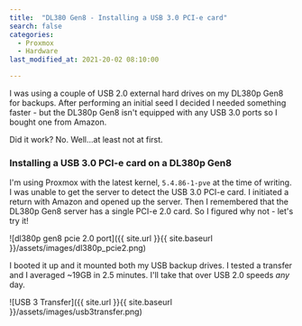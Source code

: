 ```yaml
---
title:  "DL380 Gen8 - Installing a USB 3.0 PCI-e card"
search: false
categories:
  - Proxmox
  - Hardware
last_modified_at: 2021-20-02 08:10:00

---
```


I was using a couple of USB 2.0 external hard drives on my DL380p Gen8 for backups. After performing an initial seed I decided I needed something faster - but the DL380p Gen8 isn't equipped with any USB 3.0 ports so I bought one from Amazon.

Did it work? No. Well...at least not at first.

<!--more-->

### Installing a USB 3.0 PCI-e card on a DL380p Gen8

I'm using Proxmox with the latest kernel, `5.4.86-1-pve` at the time of writing. I was unable to get the server to detect the USB 3.0 PCI-e card. I initiated a return with Amazon and opened up the server. Then I remembered that the DL380p Gen8 server has a single PCI-e 2.0 card. So I figured why not - let's try it!

![dl380p gen8 pcie 2.0 port]({{ site.url }}{{ site.baseurl }}/assets/images/dl380p_pcie2.png)

I booted it up and it mounted both my USB backup drives. I tested a transfer and I averaged ~19GB in 2.5 minutes. I'll take that over USB 2.0 speeds _any_ day.

![USB 3 Transfer]({{ site.url }}{{ site.baseurl }}/assets/images/usb3transfer.png)
